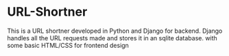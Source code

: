 # URL-Shortner
This is a URL shortner developed in Python and Django for backend. Django handles all the URL requests made and stores it in an sqlite database. with some basic HTML/CSS for frontend design

